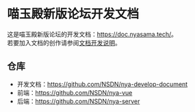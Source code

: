 # 喵玉殿新版论坛开发文档

这是喵玉殿新版论坛的开发文档：<https://doc.nyasama.tech/>。  
若要加入文档的创作请参阅[文档开发说明](https://doc.nyasama.tech/develop-description/)。

## 仓库

- 开发文档：<https://github.com/NSDN/nya-develop-document>
- 前端：<https://github.com/NSDN/nya-vue>
- 后端：<https://github.com/NSDN/nya-server>

